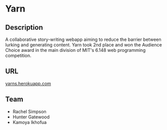Yarn
========

## Description
A collaborative story-writing webapp aiming to reduce the barrier between lurking and generating content. Yarn took 2nd place and won the Audience Choice award in the main division of MIT's 6.148 web programming competition.

## URL
[yarns.herokuapp.com](yarns.herokuapp.com)

## Team
- Rachel Simpson
- Hunter Gatewood
- Kamoya Ikhofua
